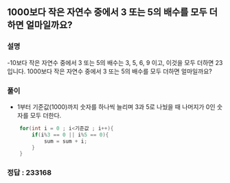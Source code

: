 ## 1000보다 작은 자연수 중에서 3 또는 5의 배수를 모두 더하면 얼마일까요?

### 설명
-10보다 작은 자연수 중에서 3 또는 5의 배수는 3, 5, 6, 9 이고, 이것을 모두 더하면 23입니다.
1000보다 작은 자연수 중에서 3 또는 5의 배수를 모두 더하면 얼마일까요?

### 풀이

- 1부터 기준값(1000)까지 숫자를 하나씩 늘리며 3과 5로 나눴을 때 나머지가 0인 숫자를 모두 더한다.

```java
	for(int i = 0 ; i<기준값 ; i++){
		if(i%3 == 0 || i%5 == 0){
			sum = sum + i;
		}
	}
```

### 정답 : 233168